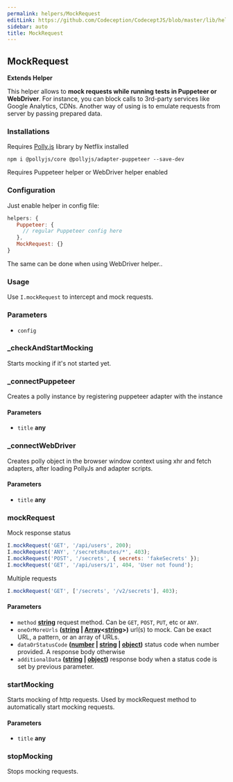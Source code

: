 ```yaml
---
permalink: helpers/MockRequest
editLink: https://github.com/Codeception/CodeceptJS/blob/master/lib/helper/MockRequest.js
sidebar: auto
title: MockRequest
---
```


<!-- Generated by documentation.js. Update this documentation by updating the source code. -->

## MockRequest

**Extends Helper**

This helper allows to **mock requests while running tests in Puppeteer or WebDriver**.
For instance, you can block calls to 3rd-party services like Google Analytics, CDNs.
Another way of using is to emulate requests from server by passing prepared data.

### Installations

Requires [Polly.js][1] library by Netflix installed

    npm i @pollyjs/core @pollyjs/adapter-puppeteer --save-dev

Requires Puppeteer helper or WebDriver helper enabled

### Configuration

Just enable helper in config file:

```js
helpers: {
   Puppeteer: {
     // regular Puppeteer config here
   },
   MockRequest: {}
}
```

The same can be done when using WebDriver helper..

### Usage

Use `I.mockRequest` to intercept and mock requests.

### Parameters

-   `config`  

### _checkAndStartMocking

Starts mocking if it's not started yet.

### _connectPuppeteer

Creates a polly instance by registering puppeteer adapter with the instance

#### Parameters

-   `title` **any** 

### _connectWebDriver

Creates polly object in the browser window context using xhr and fetch adapters,
after loading PollyJs and adapter scripts.

#### Parameters

-   `title` **any** 

### mockRequest

Mock response status

```js
I.mockRequest('GET', '/api/users', 200);
I.mockRequest('ANY', '/secretsRoutes/*', 403);
I.mockRequest('POST', '/secrets', { secrets: 'fakeSecrets' });
I.mockRequest('GET', '/api/users/1', 404, 'User not found');
```

Multiple requests

```js
I.mockRequest('GET', ['/secrets', '/v2/secrets'], 403);
```

#### Parameters

-   `method` **[string][2]** request method. Can be `GET`, `POST`, `PUT`, etc or `ANY`.
-   `oneOrMoreUrls` **([string][2] | [Array][3]&lt;[string][2]>)** url(s) to mock. Can be exact URL, a pattern, or an array of URLs.
-   `dataOrStatusCode` **([number][4] | [string][2] | [object][5])** status code when number provided. A response body otherwise
-   `additionalData` **([string][2] | [object][5])** response body when a status code is set by previous parameter. 

### startMocking

Starts mocking of http requests.
Used by mockRequest method to automatically start
mocking requests.

#### Parameters

-   `title` **any**  

### stopMocking

Stops mocking requests.

[1]: https://netflix.github.io/pollyjs/#/

[2]: https://developer.mozilla.org/docs/Web/JavaScript/Reference/Global_Objects/String

[3]: https://developer.mozilla.org/docs/Web/JavaScript/Reference/Global_Objects/Array

[4]: https://developer.mozilla.org/docs/Web/JavaScript/Reference/Global_Objects/Number

[5]: https://developer.mozilla.org/docs/Web/JavaScript/Reference/Global_Objects/Object
